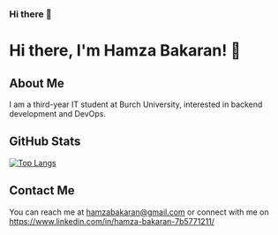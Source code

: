 ### Hi there 👋

# Hi there, I'm Hamza Bakaran! 👋

## About Me

I am a third-year IT student at Burch University, interested in backend development and DevOps.

## GitHub Stats


[![Top Langs](https://github-readme-stats.vercel.app/api/top-langs/?username=HamzaBakaran&layout=donut-vertical&theme=onedark)](https://github.com/HamzaBakaran/github-readme-stats)
  
## Contact Me

You can reach me at hamzabakaran@gmail.com or connect with me on https://www.linkedin.com/in/hamza-bakaran-7b5771211/  


